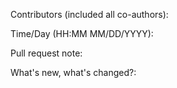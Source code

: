 Contributors (included all co-authors):

Time/Day (HH:MM MM/DD/YYYY):

Pull request note:

What's new, what's changed?:

